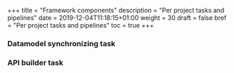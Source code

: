+++
title = "Framework components"
description = "Per project tasks and pipelines"
date = 2019-12-04T11:18:15+01:00
weight = 30
draft = false
bref = "Per project tasks and pipelines"
toc = true
+++

### Datamodel synchronizing task

### API builder task
